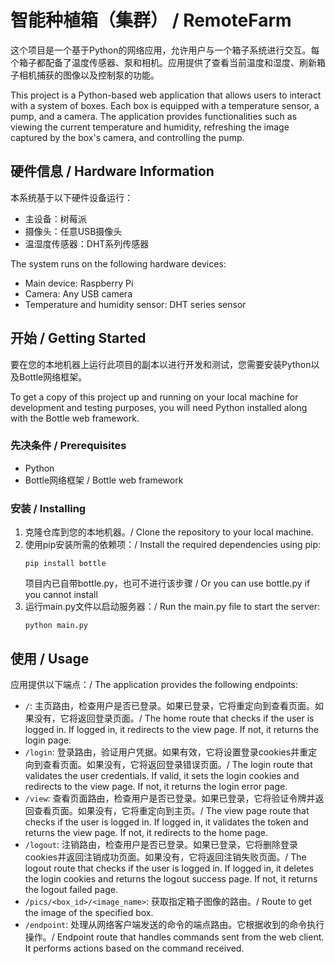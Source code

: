 # 智能种植箱（集群） / RemoteFarm

这个项目是一个基于Python的网络应用，允许用户与一个箱子系统进行交互。每个箱子都配备了温度传感器、泵和相机。应用提供了查看当前温度和湿度、刷新箱子相机捕获的图像以及控制泵的功能。

This project is a Python-based web application that allows users to interact with a system of boxes. Each box is equipped with a temperature sensor, a pump, and a camera. The application provides functionalities such as viewing the current temperature and humidity, refreshing the image captured by the box's camera, and controlling the pump.

## 硬件信息 / Hardware Information

本系统基于以下硬件设备运行：

- 主设备：树莓派
- 摄像头：任意USB摄像头
- 温湿度传感器：DHT系列传感器

The system runs on the following hardware devices:

- Main device: Raspberry Pi
- Camera: Any USB camera
- Temperature and humidity sensor: DHT series sensor

## 开始 / Getting Started

要在您的本地机器上运行此项目的副本以进行开发和测试，您需要安装Python以及Bottle网络框架。

To get a copy of this project up and running on your local machine for development and testing purposes, you will need Python installed along with the Bottle web framework.

### 先决条件 / Prerequisites

- Python
- Bottle网络框架 / Bottle web framework

### 安装 / Installing

1. 克隆仓库到您的本地机器。/ Clone the repository to your local machine.
2. 使用pip安装所需的依赖项：/ Install the required dependencies using pip:
   ```
   pip install bottle
   ```
   项目内已自带bottle.py，也可不进行该步骤 / Or you can use bottle.py if you cannot install
3. 运行main.py文件以启动服务器：/ Run the main.py file to start the server:
   ```
   python main.py
   ```

## 使用 / Usage

应用提供以下端点：/ The application provides the following endpoints:

- `/`: 主页路由，检查用户是否已登录。如果已登录，它将重定向到查看页面。如果没有，它将返回登录页面。/ The home route that checks if the user is logged in. If logged in, it redirects to the view page. If not, it returns the login page.
- `/login`: 登录路由，验证用户凭据。如果有效，它将设置登录cookies并重定向到查看页面。如果没有，它将返回登录错误页面。/ The login route that validates the user credentials. If valid, it sets the login cookies and redirects to the view page. If not, it returns the login error page.
- `/view`: 查看页面路由，检查用户是否已登录。如果已登录，它将验证令牌并返回查看页面。如果没有，它将重定向到主页。/ The view page route that checks if the user is logged in. If logged in, it validates the token and returns the view page. If not, it redirects to the home page.
- `/logout`: 注销路由，检查用户是否已登录。如果已登录，它将删除登录cookies并返回注销成功页面。如果没有，它将返回注销失败页面。/ The logout route that checks if the user is logged in. If logged in, it deletes the login cookies and returns the logout success page. If not, it returns the logout failed page.
- `/pics/<box_id>/<image_name>`: 获取指定箱子图像的路由。/ Route to get the image of the specified box.
- `/endpoint`: 处理从网络客户端发送的命令的端点路由。它根据收到的命令执行操作。/ Endpoint route that handles commands sent from the web client. It performs actions based on the command received.
